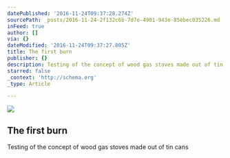 ```yaml
---
datePublished: '2016-11-24T09:37:28.274Z'
sourcePath: _posts/2016-11-24-2f132c6b-7d7e-4901-943e-85ebec035226.md
inFeed: true
author: []
via: {}
dateModified: '2016-11-24T09:37:27.805Z'
title: The first burn
publisher: {}
description: Testing of the concept of wood gas stoves made out of tin cans
starred: false
_context: 'http://schema.org'
_type: Article

---
```

<article style=""><img src="https://the-grid-user-content.s3-us-west-2.amazonaws.com/2c621163-4009-42c2-8ae3-1a2e06058097.jpg" /><h1>The first burn</h1><p>Testing of the concept of wood gas stoves made out of tin cans</p></article>